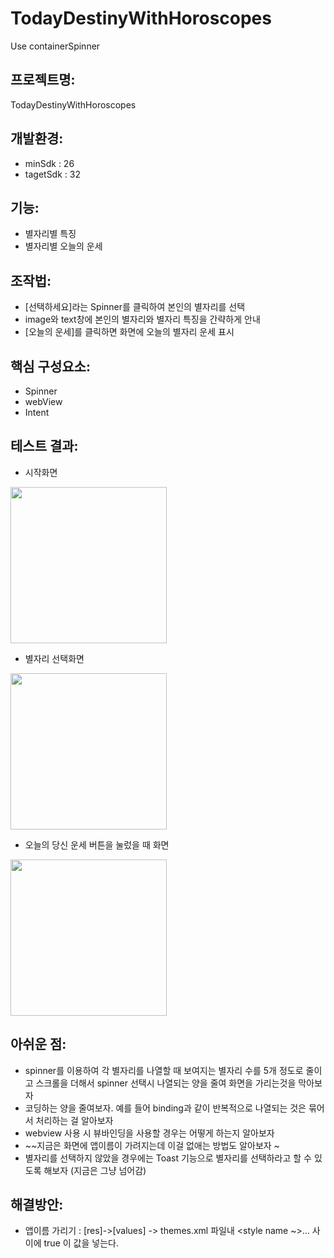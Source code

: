 # TodayDestinyWithHoroscopes
Use containerSpinner


## 프로젝트명:
 TodayDestinyWithHoroscopes
 

## 개발환경:
 - minSdk : 26
 - tagetSdk : 32
 

## 기능:
 - 별자리별 특징
 - 별자리별 오늘의 운세
 
 
## 조작법:
 - [선택하세요]라는 Spinner를 클릭하여 본인의 별자리를 선택
 - image와 text창에 본인의 별자리와 별자리 특징을 간략하게 안내 
 - [오늘의 운세]를 클릭하면 화면에 오늘의 별자리 운세 표시 
 
 
 ## 핵심 구성요소:
  - Spinner
  - webView
  - Intent
  
 ## 테스트 결과:
  - 시작화면  
  <img src = "https://user-images.githubusercontent.com/48520160/204325711-da59dab1-6ada-473e-bdf1-1f5c193ce91c.png" width = "250" />
  
  - 별자리 선택화면
  <img src = "https://user-images.githubusercontent.com/48520160/204326077-999ed408-c483-4db3-8391-30c4fda0c782.png" width = "250" />
  
  - 오늘의 당신 운세 버튼을 눌렀을 때 화면
  <img src = "https://user-images.githubusercontent.com/48520160/204326362-65092dde-bc4b-4a2b-bb63-ff36f659f82d.png" width = "250" />


## 아쉬운 점:
 - spinner를 이용하여 각 별자리를 나열할 때 보여지는 별자리 수를 5개 정도로 줄이고 스크롤을 더해서 spinner 선택시 나열되는 양을 줄여 화면을 가리는것을 막아보자 
 - 코딩하는 양을 줄여보자. 예를 들어 binding과 같이 반복적으로 나열되는 것은 묶어서 처리하는 걸 알아보자 
 - webview 사용 시 뷰바인딩을 사용할 경우는 어떻게 하는지 알아보자 
 - ~~지금은 화면에 앱이름이 가려지는데 이걸 없애는 방법도 알아보자 ~
 - 별자리를 선택하지 않았을 경우에는 Toast 기능으로 별자리를 선택하라고 할 수 있도록 해보자 (지금은 그냥 넘어감)


## 해결방안:
 - 앱이름 가리기 : [res]->[values] -> themes.xml 파일내 <style name ~>...</style> 사이에 <item name = "windowNoTitle">true</item> 이 값을 넣는다.
 
 
 
